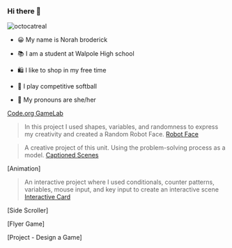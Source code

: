 ### Hi there 👋
![octocatreal](https://github.com/norahbroderick/norahbroderick/assets/146837143/f323ffbf-814f-42d5-9c42-5ea3ec572a83)

- 😀 My name is Norah broderick
  
- 📚 I am a student at Walpole High school
  
- 🛍 I like to shop in my free time

- 🥎 I play competitive softball

- 👩 My pronouns are she/her

[Code.org GameLab](https://studio.code.org/home)
> In this project I used shapes, variables, and randomness to express my creativity and created a Random Robot Face.
[Robot Face](https://studio.code.org/projects/gamelab/k0KA2f5BfzvIpybjynsNGNkw3b43Ou6uOCA46b0CDe8)

> A creative project of this unit. Using the problem-solving process as a model.
[Captioned Scenes](https://studio.code.org/projects/gamelab/Jjb4S08k_CvJo_Y66DWMAxFZtrweTI8BvjW15BIU0Zs)

[Animation]
>An interactive project where I used conditionals, counter patterns, variables, mouse input, and key input to create an interactive scene
[Interactive Card](https://studio.code.org/projects/gamelab/VUgv9hk7spzcsp6_7GI4HOncAF1WdefaNqHdBOPI4WA/view)
>
[Side Scroller]
>
[Flyer Game]
>
[Project - Design a Game]
>
